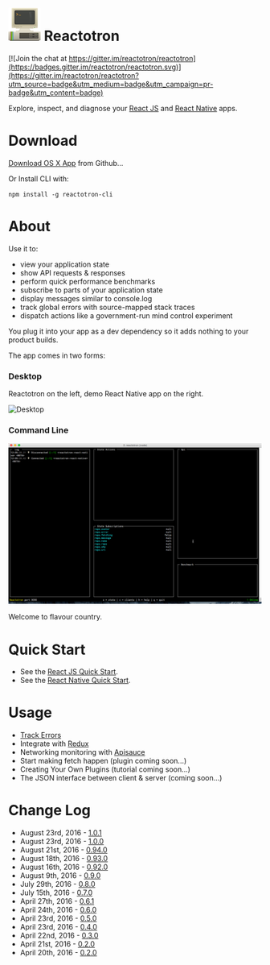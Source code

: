 # ![CLI](./docs/images/readme/Reactotron-64.png) Reactotron

[![Join the chat at https://gitter.im/reactotron/reactotron](https://badges.gitter.im/reactotron/reactotron.svg)](https://gitter.im/reactotron/reactotron?utm_source=badge&utm_medium=badge&utm_campaign=pr-badge&utm_content=badge)

Explore, inspect, and diagnose your [React JS](https://facebook.github.io/react/) and [React Native](https://facebook.github.io/react-native/) apps.

# Download

[Download OS X App](https://github.com/reactotron/reactotron/releases/download/v1.0.0/Reactotron.app.zip) from Github...

Or Install CLI with:

```
npm install -g reactotron-cli
```


# About

Use it to:

* view your application state
* show API requests & responses
* perform quick performance benchmarks
* subscribe to parts of your application state
* display messages similar to console.log
* track global errors with source-mapped stack traces
* dispatch actions like a government-run mind control experiment

You plug it into your app as a dev dependency so it adds nothing to your product builds.

The app comes in two forms:

### Desktop

Reactotron on the left, demo React Native app on the right.

![Desktop](./docs/images/readme/reactotron-demo-app.gif)

### Command Line

![CLI](./docs/images/readme/reactotron-demo-cli.gif)


Welcome to flavour country.

# Quick Start

* See the [React JS Quick Start](docs/quick-start-react-js.md).
* See the [React Native Quick Start](docs/quick-start-react-native.md).

# Usage

* [Track Errors](docs/plugin-track-global-errors.md)
* Integrate with [Redux](docs/plugin-redux.md)
* Networking monitoring with [Apisauce](docs/plugin-apisauce.md)
* Start making fetch happen (plugin coming soon...)
* Creating Your Own Plugins (tutorial coming soon...)
* The JSON interface between client & server (coming soon...)


# Change Log

* August 23rd, 2016 - [1.0.1](https://github.com/reactotron/reactotron/releases/tag/v1.0.1)
* August 23rd, 2016 - [1.0.0](https://github.com/reactotron/reactotron/releases/tag/v1.0.0)
* August 21st, 2016 - [0.94.0](https://github.com/reactotron/reactotron/releases/tag/v0.94.0)
* August 18th, 2016 - [0.93.0](https://github.com/reactotron/reactotron/releases/tag/v0.93.0)
* August 16th, 2016 - [0.92.0](https://github.com/reactotron/reactotron/releases/tag/v0.92.0)
* August 9th, 2016 - [0.9.0](https://github.com/reactotron/reactotron/releases/tag/v0.9.0)
* July 29th, 2016 - [0.8.0](https://github.com/reactotron/reactotron/releases/tag/v0.8.0)
* July 15th, 2016 - [0.7.0](https://github.com/reactotron/reactotron/releases/tag/v0.7.0)
* April 27th, 2016 - [0.6.1](https://github.com/reactotron/reactotron/releases/tag/v0.6.1)
* April 24th, 2016 - [0.6.0](https://github.com/reactotron/reactotron/releases/tag/v0.6.0)
* April 23rd, 2016 - [0.5.0](https://github.com/reactotron/reactotron/releases/tag/v0.5.0)
* April 23rd, 2016 - [0.4.0](https://github.com/reactotron/reactotron/releases/tag/v0.4.0)
* April 22nd, 2016 - [0.3.0](https://github.com/reactotron/reactotron/releases/tag/v0.3.0)
* April 21st, 2016 - [0.2.0](https://github.com/reactotron/reactotron/releases/tag/v0.2.0)
* April 20th, 2016 - [0.2.0](https://github.com/reactotron/reactotron/releases/tag/v0.1.0)
